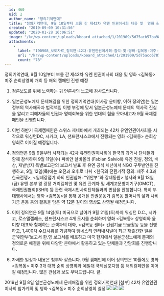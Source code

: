 ```yaml
---
  id: 460
  uid: 2
  author_name: "정의기억연대"
  title: "정의기억연대, 9월 10일부터 보름 간 제42차 유엔 인권이사회 대응 및  영화 &lt;김복동&gt; 미주 순회상영회 개최 등 해외 캠페인 진행 예정"
  created: "2019-09-09 10:31:56"
  updated: "2020-01-28 16:06:51"
  image: "/kr/wp-content/uploads/kboard_attached/1/201909/5d75acb57ba989041962.png"
  attachments: 
    - 
      label: "190908_보도자료_정의연-42차-유엔인권이사회-참석-및-영화-김복동-미주-순회상영회.hwp"
      url: "/kr/wp-content/uploads/kboard_attached/1/201909/5d75acc6787774747731.hwp"
      count: "78"
---
```

정의기억연대, 9월 10일부터 보름 간 제42차 유엔 인권이사회 대응 및 
영화 <김복동> 미주 순회상영회 개최 등 해외 캠페인 진행 예정 

1. 정론보도를 위해 노력하는 귀 언론사의 노고에 감사드립니다. 

2. 일본군성노예제 문제해결을 위한 정의기억연대(이사장 윤미향, 이하 정의연)는 일본정부의 역사왜곡과 법적책임 이행 부정에 맞서 일본군성노예제 문제의 역사적 진실을 알리고 피해자들의 인권과 명예회복을 위한 연대의 힘을 모아내고자 9월 국제캠페인을 진행합니다. 

3. 이번 하반기 국제캠페인은 스위스 제네바에서 개최되는 42차 유엔인권이사회를 시작으로 워싱턴DC, 시카고, LA, 샌프란시스코에서 진행되는 영화 <김복동> 순회상영회로 이어질 예정입니다. 

4. 정의연은 9월 9일부터 시작되는 42차 유엔인권이사회에 한국의 과거사 단체들과 함께 참석하여 9월 11일(수) 파비안 살비올리 (Fabian Salvioli) 유엔 진실, 정의, 배상, 재발방지 특별보고관의 보고서 발표 후 유엔 공식 세션에서 NGO 구두발언을 진행하고, 9월 12일(목)에는 오전과 오후로 나눠 <한국의 전환기적 정의: 제주 4.3과 한국전쟁>, <일제강점기 하의 인권침해: “위안부”와 강제동원> 행사와 9월 13일(금) 유엔 본부 앞 광장 거리캠페인 및 유엔 관계자 및 세계고문방지기구(OMCT), 국제인권협회(ISHR) 등 관련 국제시민사회단체들과의 면담을 진행합니다. 특히 부대행사에서는 영화 <김복동>을 통해 공개된 인권운동가 김복동 할머니의 삶과 나비기금 운동 등의 활동을 담은 약 12분 길이의 영상도 상영될 예정입니다. 

5. 이어 정의연은 9월 14일(토) 미국으로 날아가 9월 21일(토)까지 워싱턴 D.C., 시카고, 로스앨젤레스, 샌프란시스코 4개 도시를 순회하며 영화 <김복동> 상영회와 윤미향 대표와 함께하는 관객과의 대화, <김복동 센터> 건립기금 모금활동 등을 진행하고, 1,400차 수요시위를 기념하여 앰네스티 인터내셔널이 최근 재출간한 일본군‘위안부’보고서 한.영 보고서를 배포하고 미국 현지에서 일본군성노예제 문제의 정의로운 해결을 위해 다양한 분야에서 활동하고 있는 단체들과 간담회를 진행합니다. 

6. 자세한 일정과 내용은 첨부와 같습니다. 9월 캠페인에 이어 정의연은 10월에도 영화<김복동> 미주 3개 대학 순회 상영회와 예일대 국제심포지엄 등 해외캠페인을 이어갈 예정입니다. 많은 관심과 보도 부탁드립니다. 끝. 


2019년 9월 8일 
일본군성노예제 문제해결을 위한 정의기억연대
\[첨부\] 42차 유엔인권이사회 참가계획 및 영화 <김복동> 미주 순회상영회 일정 ![](/kr/wp-content/uploads/kboard_attached/1/201909/5d75acb57ba989041962.png) ![](/kr/wp-content/uploads/kboard_attached/1/201909/5d75acb57c52d8319910.jpg) ![](/kr/wp-content/uploads/kboard_attached/1/201909/5d75acb57c00d3347242.png)